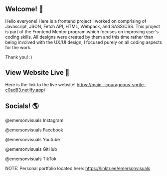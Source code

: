 ## Welcome! 👋

Hello everyone! Here is a frontend project I worked on comprising of Javascript, JSON, Fetch API, HTML, Webpack, and SASS/CSS. This project is part of the Frontend Mentor program which focuses on improving user's coding skills. All designs were created by them and this time rather than being involved with the UX/UI design, I focused purely on all coding aspects for the work.

Thank you! :)

## View Website Live 👾

Here is the link to the live website! https://main--courageous-sprite-c0ad83.netlify.app/

## Socials! 🌎

@emersonvisuals Instagram

@emersonvisuals Facebook

@emersonvisuals Youtube

@emersonvisuals GitHub

@emersonvisuals TikTok

NOTE: Personal portfolio located here: https://linktr.ee/emersonvisuals
